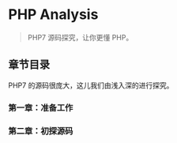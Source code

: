 # PHP Analysis

> PHP7 源码探究，让你更懂 PHP。

## 章节目录

PHP7 的源码很庞大，这儿我们由浅入深的进行探究。

### 第一章：准备工作

### 第二章：初探源码